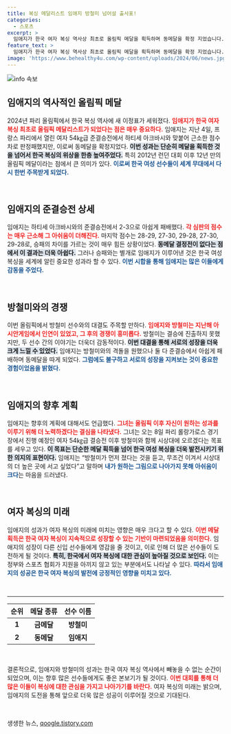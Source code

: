 ```yaml
---
title: 복싱 메달리스트 임애지 방철미 넘어설 출사표!
categories:
  - 스포츠
excerpt: >
  임애지가 한국 여자 복싱 역사상 최초로 올림픽 메달을 획득하며 동메달을 확정 지었습니다. 준결승에서 아쉽게 패했지만, 그녀의 성취는 한국 복싱에 큰 의미를 더했습니다. 그녀의 도전과 희망을 담은 이야기를 만나보세요!
feature_text: >
  임애지가 한국 여자 복싱 역사상 최초로 올림픽 메달을 획득하며 동메달을 확정 지었습니다. 준결승에서 아쉽게 패했지만, 그녀의 성취는 한국 복싱에 큰 의미를 더했습니다. 그녀의 도전과 희망을 담은 이야기를 만나보세요!
image: 'https://www.behealthy4u.com/wp-content/uploads/2024/06/news.jpg'
---
```


<p><img src="https://www.behealthy4u.com/wp-content/uploads/2024/06/news.jpg" alt="info 속보" /></p>

<h2 data-ke-size="size26">임애지의 역사적인 올림픽 메달</h2>

<p data-ke-size="size16">2024년 파리 올림픽에서 한국 복싱 역사에 새 이정표가 세워졌다. <b><span style="color: #ee2323;">임애지가 한국 여자 복싱 최초로 올림픽 메달리스트가 되었다는 점은 매우 중요하다.</span></b> 임애지는 지난 4일, 프랑스 파리에서 열린 여자 54㎏급 준결승전에서 하티세 아크바시와 맞붙어 근소한 점수 차로 판정패했지만, 이로써 동메달을 확정지었다. <b><span style="background-color: #21538527;">이번 성과는 단순히 메달을 획득한 것을 넘어서 한국 복싱의 위상을 한층 높여주었다.</span></b> 특히 2012년 런던 대회 이후 12년 만의 올림픽 메달이라는 점에서 큰 의미가 있다. <b><span style="color: #1a5490;">이로써 한국 여성 선수들이 세계 무대에서 다시 한번 주목받게 되었다.</span></b></p>

<p data-ke-size="size16">&nbsp;</p>

<h2 data-ke-size="size26">임애지의 준결승전 상세</h2>

<p data-ke-size="size16">임애지는 하티세 아크바시와의 준결승전에서 2-3으로 아쉽게 패배했다. <b><span style="color: #ee2323;">각 심판의 점수는 매우 근소해 그 아쉬움이 더해진다.</span></b> 마지막 점수는 28-29, 27-30, 29-28, 27-30, 29-28로, 승패의 차이를 가르는 것이 매우 힘든 상황이었다. <b><span style="background-color: #21538527;">동메달 결정전이 없다는 점에서 이 결과는 더욱 아쉽다.</span></b> 그러나 승패와는 별개로 임애지가 이루어낸 것은 한국 여성 복싱을 세계에 알린 중요한 성과라 할 수 있다. <b><span style="color: #1a5490;">이번 시합을 통해 임애지는 많은 이들에게 감동을 주었다.</span></b></p>

<p data-ke-size="size16">&nbsp;</p>

<h2 data-ke-size="size26">방철미와의 경쟁</h2>

<p data-ke-size="size16">이번 올림픽에서 방철미 선수와의 대결도 주목할 만하다. <b><span style="color: #ee2323;">임애지와 방철미는 지난해 아시안게임에서 인연이 있었고, 그 후의 경쟁이 흥미롭다.</span></b> 방철미는 결승에 진출하지 못했지만, 두 선수 간의 이야기는 더욱더 감동적이다. <b><span style="background-color: #21538527;">이번 대결을 통해 서로의 성장을 더욱 크게 느낄 수 있었다.</span></b> 임애지는 방철미와의 격돌을 원했으나 둘 다 준결승에서 아쉽게 패배하며 동메달을 따게 되었다. <b><span style="color: #1a5490;">그럼에도 불구하고 서로의 성장을 지켜보는 것이 중요한 경험이었음을 밝혔다.</span></b></p>

<p data-ke-size="size16">&nbsp;</p>

<h2 data-ke-size="size26">임애지의 향후 계획</h2>

<p data-ke-size="size16">임애지는 향후의 계획에 대해서도 언급했다. <b><span style="color: #ee2323;">그녀는 올림픽 이후 자신이 원하는 성과를 이루기 위해 더 노력하겠다는 결심을 나타냈다.</span></b> 그녀는 오는 8일 파리 롤랑가로스 경기장에서 진행 예정인 여자 54㎏급 결승전 이후 방철미와 함께 시상대에 오르겠다는 목표를 세우고 있다. <b><span style="background-color: #21538527;">이 목표는 단순한 메달 획득을 넘어 한국 여성 복싱을 더욱 발전시키기 위한 의지의 표현이다.</span></b> 임애지는 “방철미가 먼저 졌다는 것을 듣고, 무조건 이겨서 시상대의 더 높은 곳에 서고 싶었다”고 말하며 <b><span style="color: #1a5490;">내가 원하는 그림으로 나아가지 못해 아쉬움이 크다</span></b>는 마음을 드러냈다.</p>

<p data-ke-size="size16">&nbsp;</p>

<h2 data-ke-size="size26">여자 복싱의 미래</h2>

<p data-ke-size="size16">임애지의 성과가 여자 복싱의 미래에 미치는 영향은 매우 크다고 할 수 있다. <b><span style="color: #ee2323;">이번 메달 획득은 한국 여자 복싱이 지속적으로 성장할 수 있는 기반이 마련되었음을 의미한다.</span></b> 임애지의 성장이 다른 신입 선수들에게 영감을 줄 것이고, 이로 인해 더 많은 선수들이 도전하게 될 것이다. <b><span style="background-color: #21538527;">특히, 한국에서 여자 복싱에 대한 관심이 높아질 것으로 보인다.</span></b> 이는 정부와 스포츠 협회가 지원을 아끼지 않고 있는 부분에서도 나타날 수 있다. <b><span style="color: #1a5490;">따라서 임애지의 성공은 한국 여자 복싱의 발전에 긍정적인 영향을 미치고 있다.</span></b></p>

<p data-ke-size="size16">&nbsp;</p>

<hr />

<table style="width: 100%; border-collapse: collapse;">
  <thead>
    <tr>
      <th style="text-align: center; height: 30px;"><b>순위</b></th>
      <th style="text-align: center; height: 30px;"><b>메달 종류</b></th>
      <th style="text-align: center; height: 30px;"><b>선수 이름</b></th>
    </tr>
  </thead>
  <tbody>
    <tr>
      <td style="text-align: center; height: 17px;"><b>1</b></td>
      <td style="text-align: center; height: 17px;"><b>금메달</b></td>
      <td style="text-align: center; height: 17px;"><b>방철미</b></td>
    </tr>
    <tr>
      <td style="text-align: center; height: 17px;"><b>2</b></td>
      <td style="text-align: center; height: 17px;"><b>동메달</b></td>
      <td style="text-align: center; height: 17px;"><b>임애지</b></td>
    </tr>
  </tbody>
</table>

<p data-ke-size="size16">&nbsp;</p>

<p data-ke-size="size16">결론적으로, 임애지와 방철미의 성과는 한국 여자 복싱 역사에서 빼놓을 수 없는 순간이 되었으며, 이는 향후 많은 선수들에게도 좋은 본보기가 될 것이다. <b><span style="color: #ee2323;">이번 대회를 통해 더 많은 이들이 복싱에 대한 관심을 가지고 나아가기를 바란다.</span></b> 여자 복싱의 미래는 밝으며, 임애지의 도전을 통해 앞으로 더욱 많은 성공이 이루어질 것으로 기대된다.</p>

<p data-ke-size="size16">&nbsp;</p>
생생한 뉴스, <a href="https://qoogle.tistory.com" rel="dofollow">qoogle.tistory.com</a>


